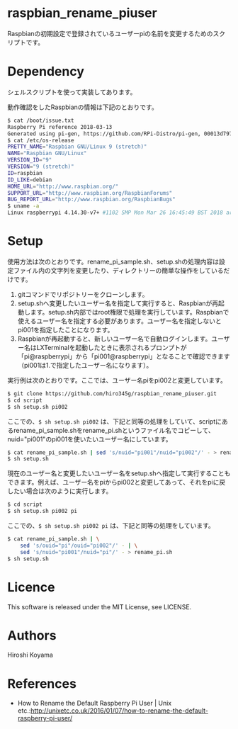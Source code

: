 # raspbian_rename_piuser

Raspbianの初期設定で登録されているユーザーpiの名前を変更するためのスクリプトです。


# Dependency

シェルスクリプトを使って実装してあります。

動作確認をしたRaspbianの情報は下記のとおりです。

```bash
$ cat /boot/issue.txt 
Raspberry Pi reference 2018-03-13
Generated using pi-gen, https://github.com/RPi-Distro/pi-gen, 00013d7972122d1304aacda8fff5098f073ceb43, stage5
$ cat /etc/os-release 
PRETTY_NAME="Raspbian GNU/Linux 9 (stretch)"
NAME="Raspbian GNU/Linux"
VERSION_ID="9"
VERSION="9 (stretch)"
ID=raspbian
ID_LIKE=debian
HOME_URL="http://www.raspbian.org/"
SUPPORT_URL="http://www.raspbian.org/RaspbianForums"
BUG_REPORT_URL="http://www.raspbian.org/RaspbianBugs"
$ uname -a
Linux raspberrypi 4.14.30-v7+ #1102 SMP Mon Mar 26 16:45:49 BST 2018 armv7l GNU/Linux
```


# Setup

使用方法は次のとおりです。rename_pi_sample.sh、setup.shの処理内容は設定ファイル内の文字列を変更したり、ディレクトリーの簡単な操作をしているだけです。

1. gitコマンドでリポジトリーをクローンします。
2. setup.shへ変更したいユーザー名を指定して実行すると、Raspbianが再起動します。setup.sh内部ではroot権限で処理を実行しています。Raspbianで使えるユーザー名を指定する必要があります。ユーザー名を指定しないとpi001を指定したことになります。
3. Raspbianが再起動すると、新しいユーザー名で自動ログインします。ユーザー名はLXTerminalを起動したときに表示されるプロンプトが「pi@raspberrypi」から「pi001@raspberrypi」となることで確認できます（pi001は1.で指定したユーザー名になります）。

実行例は次のとおりです。ここでは、ユーザー名piをpi002と変更しています。

```bash
$ git clone https://github.com/hiro345g/raspbian_rename_piuser.git
$ cd script 
$ sh setup.sh pi002
```

ここでの、`$ sh setup.sh pi002` は、下記と同等の処理をしていて、scriptにあるrename_pi_sample.shをrename_pi.shというファイル名でコピーして、nuid="pi001"のpi001を使いたいユーザー名にしています。

```bash
$ cat rename_pi_sample.sh | sed 's/nuid="pi001"/nuid="pi002"/' - > rename_pi.sh
$ sh setup.sh
```

現在のユーザー名と変更したいユーザー名をsetup.shへ指定して実行することもできます。例えば、ユーザー名をpiからpi002と変更してあって、それをpiに戻したい場合は次のように実行します。

```bash
$ cd script 
$ sh setup.sh pi002 pi
```

ここでの、`$ sh setup.sh pi002 pi` は、下記と同等の処理をしています。

```bash
$ cat rename_pi_sample.sh | \
    sed 's/ouid="pi"/ouid="pi002"/' - | \
    sed 's/nuid="pi001"/nuid="pi"/' - > rename_pi.sh
$ sh setup.sh
```


# Licence

This software is released under the MIT License, see LICENSE.


# Authors

Hiroshi Koyama


# References

- How to Rename the Default Raspberry Pi User | Unix etc.:http://unixetc.co.uk/2016/01/07/how-to-rename-the-default-raspberry-pi-user/
